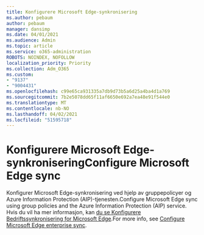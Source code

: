```yaml
---
title: Konfigurere Microsoft Edge-synkronisering
ms.author: pebaum
author: pebaum
manager: dansimp
ms.date: 04/01/2021
ms.audience: Admin
ms.topic: article
ms.service: o365-administration
ROBOTS: NOINDEX, NOFOLLOW
localization_priority: Priority
ms.collection: Adm_O365
ms.custom:
- "9137"
- "9004431"
ms.openlocfilehash: c99e65ca931335a7db9d73b5a6d25a4ba4d1a769
ms.sourcegitcommit: 7b2e5078dd65f11af6650e692a7ea48e91f544e0
ms.translationtype: MT
ms.contentlocale: nb-NO
ms.lasthandoff: 04/02/2021
ms.locfileid: "51595718"
---
```

# <a name="configure-microsoft-edge-sync"></a><span data-ttu-id="cfd8b-102">Konfigurere Microsoft Edge-synkronisering</span><span class="sxs-lookup"><span data-stu-id="cfd8b-102">Configure Microsoft Edge sync</span></span>

<span data-ttu-id="cfd8b-103">Konfigurer Microsoft Edge-synkronisering ved hjelp av gruppepolicyer og Azure Information Protection (AIP)-tjenesten.</span><span class="sxs-lookup"><span data-stu-id="cfd8b-103">Configure Microsoft Edge sync using group policies and the Azure Information Protection (AIP) service.</span></span> <span data-ttu-id="cfd8b-104">Hvis du vil ha mer informasjon, kan [du se Konfigurere Bedriftssynkronisering for Microsoft Edge](https://docs.microsoft.com/deployedge/microsoft-edge-enterprise-sync).</span><span class="sxs-lookup"><span data-stu-id="cfd8b-104">For more info, see [Configure Microsoft Edge enterprise sync](https://docs.microsoft.com/deployedge/microsoft-edge-enterprise-sync).</span></span>